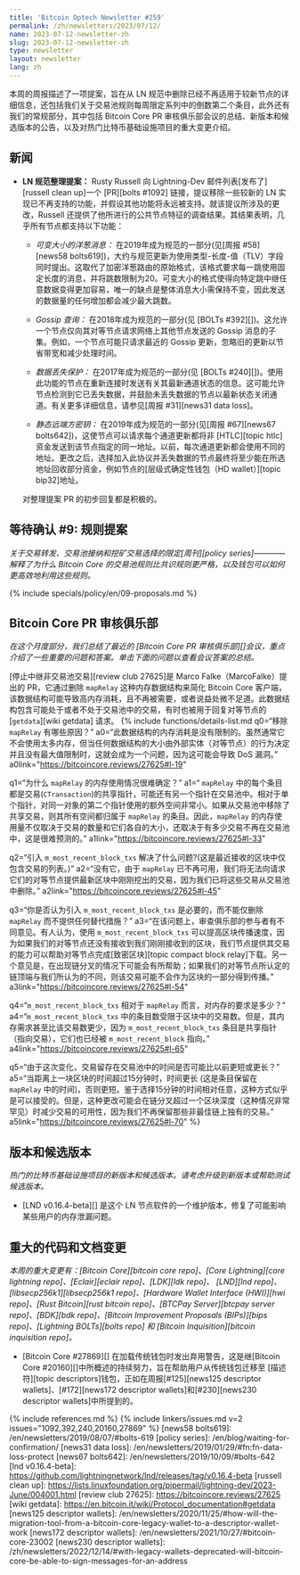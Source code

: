 ```yaml
---
title: 'Bitcoin Optech Newsletter #259'
permalink: /zh/newsletters/2023/07/12/
name: 2023-07-12-newsletter-zh
slug: 2023-07-12-newsletter-zh
type: newsletter
layout: newsletter
lang: zh
---
```

本周的周报描述了一项提案，旨在从 LN 规范中删除已经不再适用于较新节点的详细信息，还包括我们关于交易池规则每周限定系列中的倒数第二个条目，此外还有我们的常规部分，其中包括 Bitcoin Core PR 审核俱乐部会议的总结、新版本和候选版本的公告，以及对热门比特币基础设施项目的重大变更介绍。

## 新闻

- **LN 规范整理提案：** Rusty Russell 向 Lightning-Dev 邮件列表[发布了][russell clean up]一个 [PR][bolts #1092] 链接，提议移除一些较新的 LN 实现已不再支持的功能，并假设其他功能将永远被支持。就该提议所涉及的更改，Russell 还提供了他所进行的公共节点特征的调查结果。其结果表明，几乎所有节点都支持以下功能：

  - *可变大小的洋葱消息：* 在2019年成为规范的一部分(见[周报 #58][news58 bolts619])，大约与规范更新为使用类型-长度-值（TLV）字段同时提出。这取代了加密洋葱路由的原始格式，该格式要求每一跳使用固定长度的消息，并将跳数限制为20。可变大小的格式使得向特定跳中继任意数据变得更加容易，唯一的缺点是整体消息大小需保持不变，因此发送的数据量的任何增加都会减少最大跳数。

  - *Gossip 查询：* 在2018年成为规范的一部分(见 [BOLTs #392][])。这允许一个节点仅向其对等节点请求网络上其他节点发送的 Gossip 消息的子集。例如，一个节点可能只请求最近的 Gossip 更新，忽略旧的更新以节省带宽和减少处理时间。

  - *数据丢失保护：* 在2017年成为规范的一部分(见 [BOLTs #240][])。使用此功能的节点在重新连接时发送有关其最新通道状态的信息。这可能允许节点检测到它已丢失数据，并鼓励未丢失数据的节点以最新状态关闭通道。有关更多详细信息，请参见[周报 #31][news31 data loss]。

  - *静态远端方密钥：* 在2019年成为规范的一部分(见[周报 #67][news67 bolts642])，这使节点可以请求每个通道更新都将非 [HTLC][topic htlc] 资金发送到该节点指定的同一地址。以前，每次通道更新都会使用不同的地址。更改之后，选择加入此协议并丢失数据的节点最终将至少能在所选地址回收部分资金，例如节点的[层级式确定性钱包（HD wallet）][topic bip32]地址。

  对整理提案 PR 的初步回复都是积极的。

## 等待确认 #9: 规则提案

_关于交易转发、交易池接纳和挖矿交易选择的限定[周刊][policy series]————解释了为什么 Bitcoin Core 的交易池规则比共识规则更严格，以及钱包可以如何更高效地利用这些规则。_

{% include specials/policy/en/09-proposals.md %}

## Bitcoin Core PR 审核俱乐部

*在这个月度部分，我们总结了最近的 [Bitcoin Core PR 审核俱乐部][]会议，重点介绍了一些重要的问题和答案。单击下面的问题以查看会议答案的总结。*

[停止中继非交易池交易][review club 27625]是 Marco Falke（MarcoFalke）提出的 PR，它通过删除 `mapRelay` 这种内存数据结构来简化 Bitcoin Core 客户端，该数据结构可能导致高内存消耗，且不再被需要，或者说益处微不足道。此数据结构包含可能处于或者不处于交易池中的交易，有时也被用于回复对等节点的 [`getdata`][wiki getdata] 请求。
{% include functions/details-list.md
  q0=“移除 `mapRelay` 有哪些原因？”
  a0=“此数据结构的内存消耗是没有限制的。虽然通常它不会使用太多内存，但当任何数据结构的大小由外部实体（对等节点）的行为决定并且没有最大值限制时，这就会成为一个问题，因为这可能会导致 DoS 漏洞。”
  a0link="https://bitcoincore.reviews/27625#l-19"

  q1=“为什么 `mapRelay` 的内存使用情况很难确定？”
  a1=“ `mapRelay` 中的每个条目都是交易(`CTransaction`)的共享指针，可能还有另一个指针在交易池中。相对于单个指针，对同一对象的第二个指针使用的额外空间非常小。如果从交易池中移除了共享交易，则其所有空间都归属于 `mapRelay` 的条目。因此，`mapRelay` 的内存使用量不仅取决于交易的数量和它们各自的大小，还取决于有多少交易不再在交易池中，这是很难预测的。”
  a1link="https://bitcoincore.reviews/27625#l-33"

  q2=“引入 `m_most_recent_block_txs` 解决了什么问题?(这是最近接收的区块中仅包含交易的列表。)”
  a2=“没有它，由于 `mapRelay` 已不再可用，我们将无法向请求它们的对等节点提供最新区块中刚刚挖出的交易，因为我们已将这些交易从交易池中删除。”
  a2link="https://bitcoincore.reviews/27625#l-45"

  q3=“你是否认为引入 `m_most_recent_block_txs` 是必要的，而不能仅删除 `mapRelay` 而不提供任何替代措施？”
  a3=“在该问题上，审查俱乐部的参与者有不同意见。有人认为，使用 `m_most_recent_block_txs` 可以提高区块传播速度，因为如果我们的对等节点还没有接收到我们刚刚接收到的区块，我们节点提供其交易的能力可以帮助对等节点完成[致密区块][topic compact block relay]下载。另一个意见是，在出现链分叉的情况下可能会有所帮助；如果我们的对等节点所认定的链顶端与我们所认为的不同，则该交易可能不会作为区块的一部分得到传播。”
  a3link="https://bitcoincore.reviews/27625#l-54"

  q4=“`m_most_recent_block_txs` 相对于 `mapRelay` 而言，对内存的要求是多少？”
  a4=“`m_most_recent_block_txs` 中的条目数受限于区块中的交易数。但是，其内存需求甚至比该交易数更少，因为 `m_most_recent_block_txs` 条目是共享指针（指向交易），它们也已经被 `m_most_recent_block` 指向。”
  a4link="https://bitcoincore.reviews/27625#l-65"

  q5=“由于这次变化，交易留存在交易池中的时间是否可能比以前更短或更长？”
  a5=“当距离上一块区块的时间超过15分钟时，时间更长 (这是条目保留在 `mapRelay` 中的时间)，否则更短。鉴于选择15分钟的时间相对任意，这种方式似乎是可以接受的。但是，这种更改可能会在链分叉超过一个区块深度（这种情况非常罕见）时减少交易的可用性，因为我们不再保留那些非最佳链上独有的交易。”
  a5link="https://bitcoincore.reviews/27625#l-70"
%}

## 版本和候选版本

*热门的比特币基础设施项目的新版本和候选版本。请考虑升级到新版本或帮助测试候选版本。*

- [LND v0.16.4-beta][] 是这个 LN 节点软件的一个维护版本，修复了可能影响某些用户的内存泄漏问题。

## 重大的代码和文档变更

*本周的重大变更有：[Bitcoin Core][bitcoin core repo]、[Core
Lightning][core lightning repo]、[Eclair][eclair repo]、[LDK][ldk repo]、
[LND][lnd repo]、[libsecp256k1][libsecp256k1 repo]、[Hardware Wallet
Interface (HWI)][hwi repo]、[Rust Bitcoin][rust bitcoin repo]、[BTCPay
Server][btcpay server repo]、[BDK][bdk repo]、[Bitcoin Improvement
Proposals (BIPs)][bips repo]、[Lightning BOLTs][bolts repo] 和
[Bitcoin Inquisition][bitcoin inquisition repo]。*

- [Bitcoin Core #27869][] 在加载传统钱包时发出弃用警告，这是继[Bitcoin Core #20160][]中所概述的持续努力，旨在帮助用户从传统钱包迁移至 [描述符][topic descriptors]钱包，正如在周报[#125][news125 descriptor wallets]、[#172][news172 descriptor wallets]和[#230][news230 descriptor wallets]中所提到的。

{% include references.md %}
{% include linkers/issues.md v=2 issues="1092,392,240,20160,27869" %}
[news58 bolts619]: /en/newsletters/2019/08/07/#bolts-619
[policy series]: /en/blog/waiting-for-confirmation/
[news31 data loss]: /en/newsletters/2019/01/29/#fn:fn-data-loss-protect
[news67 bolts642]: /en/newsletters/2019/10/09/#bolts-642
[lnd v0.16.4-beta]: https://github.com/lightningnetwork/lnd/releases/tag/v0.16.4-beta
[russell clean up]: https://lists.linuxfoundation.org/pipermail/lightning-dev/2023-June/004001.html
[review club 27625]: https://bitcoincore.reviews/27625
[wiki getdata]: https://en.bitcoin.it/wiki/Protocol_documentation#getdata
[news125 descriptor wallets]: /en/newsletters/2020/11/25/#how-will-the-migration-tool-from-a-bitcoin-core-legacy-wallet-to-a-descriptor-wallet-work
[news172 descriptor wallets]: /en/newsletters/2021/10/27/#bitcoin-core-23002
[news230 descriptor wallets]: /zh/newsletters/2022/12/14/#with-legacy-wallets-deprecated-will-bitcoin-core-be-able-to-sign-messages-for-an-address
